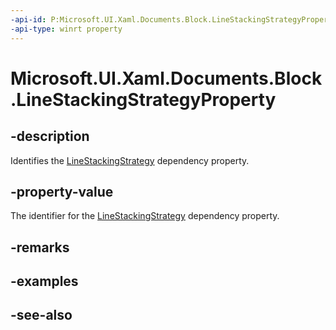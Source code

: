 ```yaml
---
-api-id: P:Microsoft.UI.Xaml.Documents.Block.LineStackingStrategyProperty
-api-type: winrt property
---
```


<!-- Property syntax
public Windows.UI.Xaml.DependencyProperty LineStackingStrategyProperty { get; }
-->

# Microsoft.UI.Xaml.Documents.Block.LineStackingStrategyProperty

## -description
Identifies the [LineStackingStrategy](block_linestackingstrategy.md) dependency property.

## -property-value
The identifier for the [LineStackingStrategy](block_linestackingstrategy.md) dependency property.

## -remarks

## -examples

## -see-also
